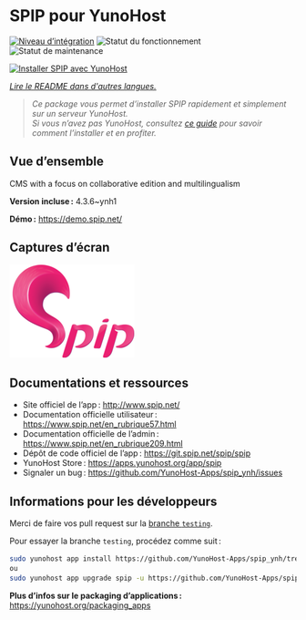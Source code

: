 <!--
Nota bene : ce README est automatiquement généré par <https://github.com/YunoHost/apps/tree/master/tools/readme_generator>
Il NE doit PAS être modifié à la main.
-->

# SPIP pour YunoHost

[![Niveau d’intégration](https://apps.yunohost.org/badge/integration/spip)](https://ci-apps.yunohost.org/ci/apps/spip/)
![Statut du fonctionnement](https://apps.yunohost.org/badge/state/spip)
![Statut de maintenance](https://apps.yunohost.org/badge/maintained/spip)

[![Installer SPIP avec YunoHost](https://install-app.yunohost.org/install-with-yunohost.svg)](https://install-app.yunohost.org/?app=spip)

*[Lire le README dans d'autres langues.](./ALL_README.md)*

> *Ce package vous permet d’installer SPIP rapidement et simplement sur un serveur YunoHost.*  
> *Si vous n’avez pas YunoHost, consultez [ce guide](https://yunohost.org/install) pour savoir comment l’installer et en profiter.*

## Vue d’ensemble

CMS with a focus on collaborative edition and multilingualism

**Version incluse :** 4.3.6~ynh1

**Démo :** <https://demo.spip.net/>

## Captures d’écran

![Capture d’écran de SPIP](./doc/screenshots/220px-Logo_SPIP.png)

## Documentations et ressources

- Site officiel de l’app : <http://www.spip.net/>
- Documentation officielle utilisateur : <https://www.spip.net/en_rubrique57.html>
- Documentation officielle de l’admin : <https://www.spip.net/en_rubrique209.html>
- Dépôt de code officiel de l’app : <https://git.spip.net/spip/spip>
- YunoHost Store : <https://apps.yunohost.org/app/spip>
- Signaler un bug : <https://github.com/YunoHost-Apps/spip_ynh/issues>

## Informations pour les développeurs

Merci de faire vos pull request sur la [branche `testing`](https://github.com/YunoHost-Apps/spip_ynh/tree/testing).

Pour essayer la branche `testing`, procédez comme suit :

```bash
sudo yunohost app install https://github.com/YunoHost-Apps/spip_ynh/tree/testing --debug
ou
sudo yunohost app upgrade spip -u https://github.com/YunoHost-Apps/spip_ynh/tree/testing --debug
```

**Plus d’infos sur le packaging d’applications :** <https://yunohost.org/packaging_apps>

